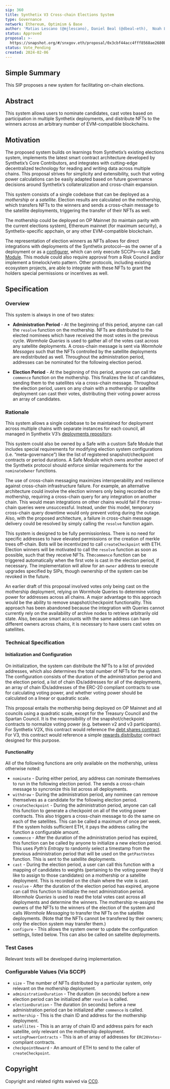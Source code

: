```yaml
---
sip: 360
title: Synthetix V3 Cross-chain Elections System
type: Governance
network: Ethereum, Optimism & Base
author: 'Matias Lescano (@mjlescano), Daniel Beal (@dbeal-eth),  Noah Litvin (@noahlitvin)'
status: Approved
proposal: >-
  https://snapshot.org/#/snxgov.eth/proposal/0x3cbf44acc4fff8568ae2680bf426de87a18a65ea93e509e6c4a2abae29abc506
status: Vote_Pending
created: 2024-02-06
---
```


<!--You can leave these HTML comments in your merged SCCP and delete the visible duplicate text guides, they will not appear and may be helpful to refer to if you edit it again. This is the suggested template for new SCCPs. Note that an SCCP number will be assigned by an editor. When opening a pull request to submit your SCCP, please use an abbreviated title in the filename, `sccp-draft_title_abbrev.md`. The title should be 44 characters or less.-->

## Simple Summary

<!--"If you can't explain it simply, you don't understand it well enough." Provide a simplified and layman-accessible explanation of the SCCP.-->

This SIP proposes a new system for facilitating on-chain elections.

## Abstract

<!--A short (~200 word) description of the variable change proposed.-->

This system allows users to nominate candidates, cast votes based on participation in multiple Synthetix deployments, and distribute NFTs to the winners across an arbitrary number of EVM-compatible blockchains.

## Motivation

<!--The motivation is critical for SCCPs that want to update variables within Synthetix. It should clearly explain why the existing variable is not incentive aligned. SCCP submissions without sufficient motivation may be rejected outright.-->

The proposed system builds on learnings from Synthetix’s existing elections system, implements the latest smart contract architecture developed by Synthetix’s Core Contributors, and integrates with cutting-edge decentralized technology for reading and writing data across multiple chains. This proposal strives for simplicity and extensibility, such that voting power calculations can be easily adapted based on future governance decisions around Synthetix’s collateralization and cross-chain expansion.

This system consists of a single codebase that can be deployed as a _mothership_ or a _satellite_. Election results are calculated on the mothership, which transfers NFTs to the winners and sends a cross-chain message to the satellite deployments, triggering the transfer of their NFTs as well.

The mothership could be deployed on OP Mainnet (to maintain parity with the current elections system), Ethereum mainnet (for maximum security), a Synthetix-specific appchain, or any other EVM-compatible blockchain.

The representation of election winners as NFTs allows for direct integrations with deployments of the Synthetix protocol—as the owner of a deployment or as a [configurer](https://sips.synthetix.io/sips/sip-341/), which can only execute SCCPs—via a [Safe Module](https://docs.safe.global/safe-smart-account/modules). This module could also require approval from a Risk Council and/or implement a timelock/veto pattern. Other protocols, including existing ecosystem projects, are able to integrate with these NFTs to grant the holders special permissions or incentives as well.

## Specification

<!--The specification should describe the syntax and semantics of any new feature, there are five sections
1. Overview
2. Rationale
3. Technical Specification
4. Test Cases
5. Configurable Values
-->

### Overview

<!--This is a high level overview of *how* the SIP will solve the problem. The overview should clearly describe how the new feature will be implemented.-->

This system is always in one of two states:

- **Administration Period** - At the beginning of this period, anyone can call the `resolve` function on the mothership. NFTs are distributed to the elected nominees which have received the most votes in the previous cycle. *Wormhole Queries* is used to gather all of the votes cast across any satellite deployments. A cross-chain message is sent via *Wormhole Messages* such that the NFTs controlled by the satellite deployments are redistributed as well. Throughout the administration period, addresses can be nominated for the following election period.

- **Election Period** - At the beginning of this period, anyone can call the `commence` function on the mothership. This finalizes the list of candidates, sending them to the satellites via a cross-chain message. Throughout the election period, users on any chain with a mothership or satellite deployment can cast their votes, distributing their voting power across an array of candidates.

### Rationale

<!--This is where you explain the reasoning behind how you propose to solve the problem. Why did you propose to implement the change in this way, what were the considerations and trade-offs. The rationale fleshes out what motivated the design and why particular design decisions were made. It should describe alternate designs that were considered and related work. The rationale may also provide evidence of consensus within the community, and should discuss important objections or concerns raised during discussion.-->

This system allows a single codebase to be maintained for deployment across multiple chains with separate instances for each council, all managed in Synthetix V3’s [deployments repository](https://github.com/synthetixio/synthetix-deployments).

This system could also be owned by a Safe with a custom Safe Module that includes special requirements for modifying election system configurations (i.e. “meta-governance”) like the list of registered snapshot/checkpoint contracts or period durations. A Safe Module which owns another aspect of the Synthetix protocol should enforce similar requirements for the `nominateOwner` functions.

The use of cross-chain messaging maximizes interoperability and resilience against cross-chain infrastructure failure. For example, an alternative architecture could involve the election winners only being recorded on the mothership, requiring a cross-chain query for any integration on another chain. This would mean integrations on other chains would fail if the cross-chain queries were unsuccessful. Instead, under this model, temporary cross-chain query downtime would only prevent voting during the outage. Also, with the proposed architecture, a failure in cross-chain message delivery could be resolved by simply calling the `resolve` function again.

This system is designed to be fully permissionless. There is no need for specific addresses to have elevated permissions or the creation of merkle trees off-chain. Bots will be incentivized to call `createCheckpoint` with ETH. Election winners will be motivated to call the `resolve` function as soon as possible, such that they receive NFTs. The`commence` function can be triggered automatically when the first vote is cast in the election period, if necessary. The implementation will allow for an `owner` address to execute upgrades specified by SIPs, though ownership of the system can be revoked in the future.

An earlier draft of this proposal involved votes only being cast on the mothership deployment, relying on Wormhole Queries to determine voting power for addresses across all chains. A major advantage to this approach would be the ability to remove snapshot/checkpoint functionality. This approach has been abandoned because the integration with Queries cannot currently rely on the availability of archive nodes to retrieve arbitrarily old state. Also, because smart accounts with the same address can have different owners across chains, it is necessary to have users cast votes on satellites.

### Technical Specification

<!--The technical specification should outline the public API of the changes proposed. That is, changes to any of the interfaces Synthetix currently exposes or the creations of new ones.-->

#### Initialization and Configuration

On initialization, the system can distribute the NFTs to a list of provided addresses, which also determines the total number of NFTs for the system. The configuration consists of the duration of the administration period and the election period, a list of chain IDs/addresses for all of the deployments, an array of chain IDs/addresses of the ERC-20 compliant contracts to use for calculating voting power, and whether voting power should be calculated on a linear or quadratic scale.

This proposal entails the mothership being deployed on OP Mainnet and all councils using a quadratic scale, except for the Treasury Council and the Spartan Council. It is the responsibility of the snapshot/checkpoint contracts to normalize voting power (e.g. between v2 and v3 participants). For Synthetix V2X, this contract would reference the [debt shares contract](https://sips.synthetix.io/sips/sip-185/). For V3, this contract would reference a simple [rewards distributor](https://sips.synthetix.io/sips/sip-305/) contract designed for this purpose.

#### Functionality

All of the following functions are only available on the mothership, unless otherwise noted:

- `nominate` - During either period, any address can nominate themselves to run in the following election period. The sends a cross-chain message to syncronize this list across all deployments.
- `withdraw` - During the administration period, any nominee can remove themselves as a candidate for the following election period.
- `createCheckpoint` - During the administration period, anyone can call this function to generate a checkpoint on all of the voting power contracts. This also triggers a cross-chain message to do the same on each of the satellites. This can be called a maximum of once per week. If the system holds sufficient ETH, it pays the address calling the function a configurable amount.
- `commence` - After the duration of the administration period has expired, this function can be called by anyone to initialize a new election period. This uses *Pyth’s Entropy* to randomly select a timestamp from the previous administration period that will be used on the `getPastVotes` function. This is sent to the satellite deployments.
- `cast` - During the election period, a user can call this function with a mapping of candidates to weights (pertaining to the voting power they’d like to assign to those candidates) on a mothership or a satellite deployment. This is recorded on the chain where the vote is cast.
- `resolve` - After the duration of the election period has expired, anyone can call this function to initialize the next administration period. *Wormhole Queries* is used to read the total votes cast across all deployments and determine the winners. The mothership re-assigns the owners of the NFTs to the winners of the election of the system and calls *Wormhole Messaging* to transfer the NFTs on the satellite deployments. (Note that the NFTs cannot be transfered by their owners; only the election system may transfer them.)
- `configure` - This allows the system owner to update the configuration settings, listed below. This can also be called on satellite deployments.

### Test Cases

<!--Test cases for an implementation are mandatory for SIPs but can be included with the implementation..-->

Relevant tests will be developed during implementation.

### Configurable Values (Via SCCP)

<!--Please list all values configurable via SCCP under this implementation.-->

* `size` - The number of NFTs distributed by a particular system, only relevant on the mothership deployment.
* `administrationDuration` - The duration (in seconds) before a new election period can be initialized after `resolve` is called.
* `electionDuration` - The duration (in seconds) before a new administration period can be initialized after `commence` is called.
* `mothership` - This is the chain ID and address for the mothership deployment.
* `satellites` - This is an array of chain ID and address pairs for each satellite, only relevant on the mothership deployment.
* `votingPowerContracts` - This is an of array of addresses for `ERC20Votes`-compliant contracts.
* `checkpointReward` - An amount of ETH to send to the caller of `createCheckpoint`.

## Copyright

Copyright and related rights waived via [CC0](https://creativecommons.org/publicdomain/zero/1.0/).
